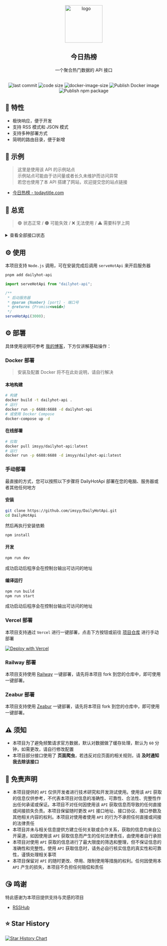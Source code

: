 <div align="center">
<img alt="logo" height="120" src="./public/favicon.png" width="120"/>
<h2>今日热榜</h2>
<p>一个聚合热门数据的 API 接口</p>
<br />
<img src="https://img.shields.io/github/last-commit/imsyy/DailyHotApi" alt="last commit"/>
 <img src="https://img.shields.io/github/languages/code-size/imsyy/DailyHotApi" alt="code size"/>
 <img src="https://img.shields.io/docker/image-size/imsyy/dailyhot-api" alt="docker-image-size"/>
<img src="https://github.com/imsyy/DailyHotApi/actions/workflows/docker.yml/badge.svg" alt="Publish Docker image"/>
<img src="https://github.com/imsyy/DailyHotApi/actions/workflows/npm.yml/badge.svg" alt="Publish npm package"/>
</div>

## 🚩 特性

- 极快响应，便于开发
- 支持 RSS 模式和 JSON 模式
- 支持多种部署方式
- 简明的路由目录，便于新增

## 👀 示例

> 这里是使用该 API 的示例站点  
> 示例站点可能由于访问量或者长久未维护而访问异常  
> 若您也使用了本 API 搭建了网站，欢迎提交您的站点链接

- [今日热榜 - todaytitle.com](https://todaytitle.com)

## 🎉 总览

> 🟢 状态正常 / 🟠 可能失效 / ❌ 无法使用 / ⚠️ 需要科学上网

<details>
<summary>查看全部接口状态</summary>

| **站点**         | **类别**     | **调用名称**   | **状态** |
| ---------------- | ------------ | -------------- | -------- |
| 哔哩哔哩         | 热门榜       | bilibili       | 🟢       |
| AcFun            | 排行榜       | acfun          | 🟢       |
| 微博             | 热搜榜       | weibo          | 🟢       |
| 知乎             | 热榜         | zhihu          | 🟢       |
| 知乎日报         | 推荐榜       | zhihu-daily    | 🟢       |
| 百度             | 热搜榜       | baidu          | 🟢       |
| 抖音             | 热点榜       | douyin         | 🟢       |
| 豆瓣电影         | 新片榜       | douban-movie   | 🟢       |
| 豆瓣讨论小组     | 讨论精选     | douban-group   | 🟢       |
| 百度贴吧         | 热议榜       | tieba          | 🟢       |
| 少数派           | 热榜         | sspai          | 🟢       |
| IT之家           | 热榜         | ithome         | 🟠       |
| IT之家「喜加一」 | 最新动态     | ithome-xijiayi | 🟠       |
| 简书             | 热门推荐     | jianshu        | 🟠       |
| 澎湃新闻         | 热榜         | thepaper       | 🟢       |
| 今日头条         | 热榜         | toutiao        | 🟢       |
| 36 氪            | 热榜         | 36kr           | 🟢       |
| 51CTO            | 推荐榜       | 51cto          | 🟢       |
| CSDN             | 排行榜       | csdn           | 🟢       |
| NodeSeek         | 最新动态     | nodeseek       | 🟢       |
| 稀土掘金         | 热榜         | juejin         | 🟢       |
| 腾讯新闻         | 热点榜       | qq-news        | 🟢       |
| 新浪网           | 热榜         | sina           | 🟢       |
| 新浪新闻         | 热点榜       | sina-news      | 🟢       |
| 网易新闻         | 热点榜       | netease-news   | 🟢       |
| 吾爱破解         | 榜单         | 52pojie        | ❌       |
| 全球主机交流     | 榜单         | hostloc        | ❌       |
| 虎嗅             | 24小时       | huxiu          | 🟢       |
| 虎扑             | 步行街热帖   | hupu           | 🟢       |
| 爱范儿           | 快讯         | ifanr          | 🟢       |
| 英雄联盟         | 更新公告     | lol            | 🟢       |
| 原神             | 最新消息     | genshin        | 🟢       |
| 崩坏3            | 最新动态     | honkai         | 🟢       |
| 崩坏：星穹铁道   | 最新动态     | starrail       | 🟢       |
| 微信读书         | 飙升榜       | weread         | 🟢       |
| NGA              | 热帖         | ngabbs         | 🟢       |
| V2EX             | 主题榜       | v2ex           | ⚠️       |
| HelloGitHub      | Trending     | hellogithub    | 🟢       |
| 中央气象台       | 全国气象预警 | weatheralarm   | 🟢       |
| 中国地震台       | 地震速报     | earthquake     | 🟢       |
| 历史上的今天     | 月-日        | history        | 🟢       |

</details>

## ⚙️ 使用

本项目支持 `Node.js` 调用，可在安装完成后调用 `serveHotApi` 来开启服务器

```bash
pnpm add dailyhot-api
```

```js
import serveHotApi from "dailyhot-api";

/**
 * 启动服务器
 * @param {Number} [port] - 端口号
 * @returns {Promise<void>}
 */
serveHotApi(3000);
```

## ⚙️ 部署

具体使用说明可参考 [我的博客](https://blog.imsyy.top/posts/2024/0408)，下方仅讲解基础操作：

### Docker 部署

> 安装及配置 Docker 将不在此处说明，请自行解决

#### 本地构建

```bash
# 构建
docker build -t dailyhot-api .
# 运行
docker run -p 6688:6688 -d dailyhot-api
# 或使用 Docker Compose
docker-compose up -d
```

#### 在线部署

```bash
# 拉取
docker pull imsyy/dailyhot-api:latest
# 运行
docker run -p 6688:6688 -d imsyy/dailyhot-api:latest
```

### 手动部署

最直接的方式，您可以按照以下步骤将 DailyHotApi 部署在您的电脑、服务器或者其他任何地方

#### 安装

```bash
git clone https://github.com/imsyy/DailyHotApi.git
cd DailyHotApi
```

然后再执行安装依赖

```bash
npm install
```

#### 开发

```bash
npm run dev
```

成功启动后程序会在控制台输出可访问的地址

#### 编译运行

```bash
npm run build
npm run start
```

成功启动后程序会在控制台输出可访问的地址

### Vercel 部署

本项目支持通过 `Vercel` 进行一键部署，点击下方按钮或前往 [项目仓库](https://github.com/imsyy/DailyHotApi-Vercel) 进行手动部署

[![Deploy with Vercel](https://vercel.com/button)](https://vercel.com/new/imsyys-projects/clone?repository-url=https%3A%2F%2Fgithub.com%2Fimsyy%2FDailyHotApi-Vercel)

### Railway 部署

本项目支持使用 [Railway](https://railway.app/) 一键部署，请先将本项目 fork 到您的仓库中，即可使用一键部署。

### Zeabur 部署

本项目支持使用 [Zeabur](https://zeabur.com/) 一键部署，请先将本项目 fork 到您的仓库中，即可使用一键部署。

## ⚠️ 须知

- 本项目为了避免频繁请求官方数据，默认对数据做了缓存处理，默认为 `60` 分钟，如需更改，请自行修改配置
- 本项目部分接口使用了 **页面爬虫**，若违反对应页面的相关规则，请 **及时通知我去除该接口**

## 📢 免责声明

- 本项目提供的 `API` 仅供开发者进行技术研究和开发测试使用。使用该 `API` 获取的信息仅供参考，不代表本项目对信息的准确性、可靠性、合法性、完整性作出任何承诺或保证。本项目不对任何因使用该 `API` 获取信息而导致的任何直接或间接损失负责。本项目保留随时更改 `API` 接口地址、接口协议、接口参数及其他相关内容的权利。本项目对使用者使用 `API` 的行为不承担任何直接或间接的法律责任
- 本项目并未与相关信息提供方建立任何关联或合作关系，获取的信息均来自公开渠道，如因使用该 `API` 获取信息而产生的任何法律责任，由使用者自行承担
- 本项目对使用 `API` 获取的信息进行了最大限度的筛选和整理，但不保证信息的准确性和完整性。使用 `API` 获取信息时，请务必自行核实信息的真实性和可靠性，谨慎处理相关事项
- 本项目保留对 `API` 的随时更改、停用、限制使用等措施的权利。任何因使用本 `API` 产生的损失，本项目不负担任何赔偿和责任

## 😘 鸣谢

特此感谢为本项目提供支持与灵感的项目

- [RSSHub](https://github.com/DIYgod/RSSHub)

## ⭐ Star History

[![Star History Chart](https://api.star-history.com/svg?repos=imsyy/DailyHotApi&type=Date)](https://star-history.com/#imsyy/DailyHotApi&Date)
